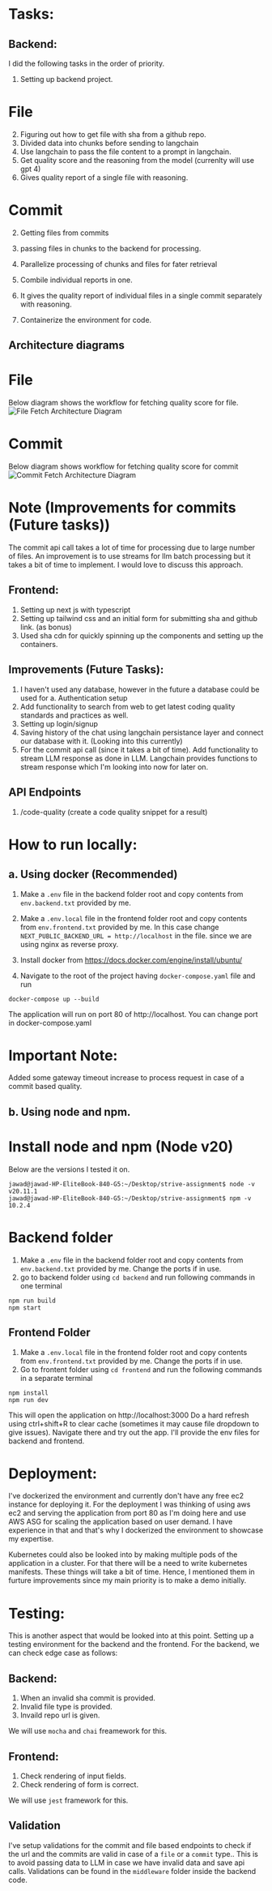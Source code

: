 # Tasks:

## Backend:

I did the following tasks in the order of priority.

1. Setting up backend project.

# File

2. Figuring out how to get file with sha from a github repo.
3. Divided data into chunks before sending to langchain
4. Use langchain to pass the file content to a prompt in langchain.
5. Get quality score and the reasoning from the model (currenlty will use gpt 4)
6. Gives quality report of a single file with reasoning.

# Commit

2. Getting files from commits
3. passing files in chunks to the backend for processing.
4. Parallelize processing of chunks and files for fater retrieval
5. Combile individual reports in one.
6. It gives the quality report of individual files in a single commit separately with reasoning.

7. Containerize the environment for code.

## Architecture diagrams

# File

Below diagram shows the workflow for fetching quality score for file.
![File Fetch Architecture Diagram](./assets/architecture-backend-api-files.drawio__.png "File Fetch Architecture Diagram")

# Commit

Below diagram shows workflow for fetching quality score for commit
![Commit Fetch Architecture Diagram](./assets/architecture-backend-api-commits.drawio__.png "Commit Fetch Architecture Diagram")

# Note (Improvements for commits (Future tasks))

The commit api call takes a lot of time for processing due to large number of files.
An improvement is to use streams for llm batch processing but it takes a bit of time to implement.
I would love to discuss this approach.

## Frontend:

1. Setting up next js with typescript
2. Setting up tailwind css and an initial form for submitting sha and github link. (as bonus)
3. Used sha cdn for quickly spinning up the components and setting up the containers.

## Improvements (Future Tasks):

1. I haven't used any database, however in the future a database could be used for
   a. Authentication setup
2. Add functionality to search from web to get latest coding quality standards and practices as well.
3. Setting up login/signup
4. Saving history of the chat using langchain persistance layer and connect our database with it. (Looking into this currently)
5. For the commit api call (since it takes a bit of time). Add functionality to stream LLM response as done in LLM. Langchain provides functions to stream response which I'm looking into now for later on.

## API Endpoints

1. /code-quality
   (create a code quality snippet for a result)

# How to run locally:

## a. Using docker (Recommended)

1. Make a `.env` file in the backend folder root and copy contents from `env.backend.txt` provided by me.

2. Make a `.env.local` file in the frontend folder root and copy contents from `env.frontend.txt` provided by me. In this case change `NEXT_PUBLIC_BACKEND_URL = http://localhost` in the file. since we are using nginx as reverse proxy.

3. Install docker from https://docs.docker.com/engine/install/ubuntu/
4. Navigate to the root of the project having `docker-compose.yaml` file and run

```
docker-compose up --build
```

The application will run on port 80 of http://localhost. You can change port in docker-compose.yaml

# Important Note:

Added some gateway timeout increase to process request in case of a commit based quality.

## b. Using node and npm.

# Install node and npm (Node v20)

Below are the versions I tested it on.

```
jawad@jawad-HP-EliteBook-840-G5:~/Desktop/strive-assignment$ node -v
v20.11.1
jawad@jawad-HP-EliteBook-840-G5:~/Desktop/strive-assignment$ npm -v
10.2.4
```

# Backend folder

1. Make a `.env` file in the backend folder root and copy contents from `env.backend.txt` provided by me. Change the ports if in use.
2. go to backend folder using `cd backend` and run following commands in one terminal

```
npm run build
npm start
```

## Frontend Folder

1. Make a `.env.local` file in the frontend folder root and copy contents from `env.frontend.txt` provided by me. Change the ports if in use.
2. Go to frontent folder using `cd frontend` and run the following commands in a separate terminal

```
npm install
npm run dev
```

This will open the application on http://localhost:3000 Do a hard refresh using ctrl+shift+R to clear cache (sometimes it may cause file dropdown to give issues). Navigate there and try out the app.
I'll provide the env files for backend and frontend.

# Deployment:

I've dockerized the environment and currently don't have any free ec2 instance for deploying it.
For the deployment I was thinking of using aws ec2 and serving the application from port 80 as I'm doing here and use AWS ASG for scaling the application based on user demand. I have experience in that and that's why I dockerized the environment to showcase my expertise.

Kubernetes could also be looked into by making multiple pods of the application in a cluster. For that
there will be a need to write kubernetes manifests. These things will take a bit of time. Hence, I mentioned them in furture improvements since my main priority is to make a demo initially.

# Testing:

This is another aspect that would be looked into at this point. Setting up a testing environment for the backend and the frontend. For the backend, we can check edge case as follows:

## Backend:

1. When an invalid sha commit is provided.
2. Invalid file type is provided.
3. Invaild repo url is given.

We will use `mocha` and `chai` freamework for this.

## Frontend:

1. Check rendering of input fields.
2. Check rendering of form is correct.

We will use `jest` framework for this.

## Validation

I've setup validations for the commit and file based endpoints to check if the url and the commits are valid in case of a `file` or a `commit` type..
This is to avoid passing data to LLM in case we have invalid data and save api calls.
Validations can be found in the `middleware` folder inside the backend code.
